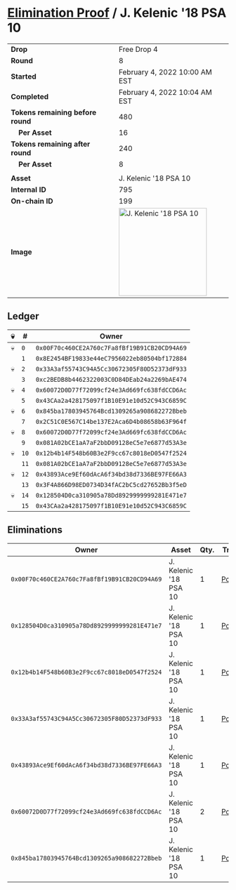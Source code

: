 # [Elimination Proof](./readme.md) / J. Kelenic &#039;18 PSA 10

|||
|---|---|
| **Drop** | Free Drop 4 |
| **Round** | 8 |
| **Started** | February 4, 2022 10:00 AM EST |
| **Completed** | February 4, 2022 10:04 AM EST |
| **Tokens remaining before round** | 480 |
| **&nbsp;&nbsp;&nbsp;&nbsp;Per Asset** | 16 |
| **Tokens remaining after round** | 240 |
| **&nbsp;&nbsp;&nbsp;&nbsp;Per Asset** | 8 |
| | |
| **Asset** | J. Kelenic &#039;18 PSA 10 |
| **Internal ID** | 795 |
| **On-chain ID** | 199 |
| **Image** | <img src="https://tcdn.blokpax.com/957181fa-d3e6-49bd-bfc9-c4c852f514fb/e802f4ac9567412749f633dbec765951cd9507c605b0d6b9891a5cf8a7a3e2cb.jpg" height="200" alt="J. Kelenic &#039;18 PSA 10" /> |

## Ledger

| 💀 | # | Owner |
| --- | --- | --- |
| 💀 | `0` | `0x00F70c460CE2A760c7Fa8fBf19B91CB20CD94A69` |
|  | `1` | `0x8E2454BF19833e44eC7956022eb80504bf172884` |
| 💀 | `2` | `0x33A3af55743C94A5Cc30672305F80D52373dF933` |
|  | `3` | `0xc2BEDB8b4462322003C0D84DEab24a2269bAE474` |
| 💀 | `4` | `0x60072D0D77f72099cf24e3Ad669fc638fdCCD6Ac` |
|  | `5` | `0x43CAa2a428175097f1B10E91e10d52C943C6859C` |
| 💀 | `6` | `0x845ba17803945764Bcd1309265a908682272Bbeb` |
|  | `7` | `0x2C51C0E567C14be137E2Aca6D4b08658b63F964f` |
| 💀 | `8` | `0x60072D0D77f72099cf24e3Ad669fc638fdCCD6Ac` |
|  | `9` | `0x081A02bCE1aA7aF2bbD09128eC5e7e6877d53A3e` |
| 💀 | `10` | `0x12b4b14F548b60B3e2F9cc67c8018eD0547f2524` |
|  | `11` | `0x081A02bCE1aA7aF2bbD09128eC5e7e6877d53A3e` |
| 💀 | `12` | `0x43893Ace9Ef60dAcA6f34bd38d7336BE97FE66A3` |
|  | `13` | `0x3F4A866D98ED0734D34fAC2bC5cd27652Bb3f5eD` |
| 💀 | `14` | `0x128504D0ca310905a78Dd8929999999281E471e7` |
|  | `15` | `0x43CAa2a428175097f1B10E91e10d52C943C6859C` |


## Eliminations

| Owner | Asset | Qty. | Transaction |
| --- | --- | --- | --- |
| `0x00F70c460CE2A760c7Fa8fBf19B91CB20CD94A69` | J. Kelenic '18 PSA 10 | 1 | [Polygonscan](https://polygonscan.com/tx/0x75a3e5759a3f1d95b000612f6f32f332d15fe53fef04c830fad4b25c74da60ed) |
| `0x128504D0ca310905a78Dd8929999999281E471e7` | J. Kelenic '18 PSA 10 | 1 | [Polygonscan](https://polygonscan.com/tx/0x192aff4db8a15ab7618f880df06341b652f7bbfc7c3a013d96d6be2bdc883334) |
| `0x12b4b14F548b60B3e2F9cc67c8018eD0547f2524` | J. Kelenic '18 PSA 10 | 1 | [Polygonscan](https://polygonscan.com/tx/0x36b21b5c910c59050832f1478e8f1bdce168dab155c39c06d5cef9c124aaf531) |
| `0x33A3af55743C94A5Cc30672305F80D52373dF933` | J. Kelenic '18 PSA 10 | 1 | [Polygonscan](https://polygonscan.com/tx/0x74f14d5917ee9cbff4cb57a6b35379dcc717251387ffbe5fb3f00b9421e28bda) |
| `0x43893Ace9Ef60dAcA6f34bd38d7336BE97FE66A3` | J. Kelenic '18 PSA 10 | 1 | [Polygonscan](https://polygonscan.com/tx/0x864b97c08f1751c487ce293586043eca5fc9051de14e9399d0ad31c1a378bb83) |
| `0x60072D0D77f72099cf24e3Ad669fc638fdCCD6Ac` | J. Kelenic '18 PSA 10 | 2 | [Polygonscan](https://polygonscan.com/tx/0x50fd4842e3c53face9104286e1cd5f4397f11fab6f293192b5a1132f44aed7fc) |
| `0x845ba17803945764Bcd1309265a908682272Bbeb` | J. Kelenic '18 PSA 10 | 1 | [Polygonscan](https://polygonscan.com/tx/0xb7379614eb4c33ccc3fb963fdbab62bba3f577e23c76b6bdc73309475b7a1134) |
